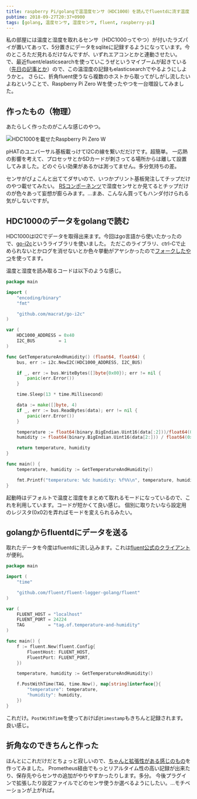 ```yaml
---
title: raspberry Pi/golangで温湿度センサ（HDC1000）を読んでfluentdに流す温度・湿度ロガー作った話
pubtime: 2018-09-27T20:37+0900
tags: [golang, 温度センサ, 湿度センサ, fluent, raspberry-pi]
---
```


私の部屋には温度と湿度を取れるセンサ（HDC1000ってやつ）が付いたラズパイが置いてあって、5分置きにデータをsqliteに記録するようになっています。今のところただ見れるだけなんですが、いずれエアコンとかと連動させたい。
で、最近fluent/elasticsearchを使っていこうぜというマイブームが起きている（[先日の記事とか](/blog/2018/09/docker-compose-fluent-elasticsearch.html)）ので、この温湿度の記録もelasticsearchでやるようにしようかと。
さらに、折角fluent使うなら複数のホストから取ってがしがし流したいよねということで、Raspberry Pi Zero Wを使ったやつを一台増設してみました。

## 作ったもの（物理）
あたらしく作ったのがこんな感じのやつ。

![HDC1000を載せたRaspberry Pi Zero W](/blog/2018/09/raspberrypi-zero-temperature-humidity-logger.jpg)

pHATのユニバーサル基板載っけてI2Cの線を繋いだだけです。超簡単。
一応熱の影響を考えて、プロセッサとかSDカードが刺さってる場所からは離して設置してみました。どのぐらい効果があるかは測ってません。多分気持ちの差。

センサがぴょこんと出ててダサいので、いつかプリント基板発注してチップだけのやつ載せてみたい。
[RSコンポーネンツ](https://jp.rs-online.com/web/c/semiconductors/sensor-ics/temperature-humidity-sensors/)で湿度センサとか見てるとチップだけのが色々あって妄想が膨らみます。…まあ、こんなん買ってもハンダ付けられる気がしないですが。


## HDC1000のデータをgolangで読む
HDC1000はI2Cでデータを取得出来ます。今回はgo言語から使いたかったので、[go-i2c](https://github.com/d2r2/go-i2c)というライブラリを使いました。
ただこのライブラリ、ctrl-Cで止められないとかログを消せないとか色々挙動がアヤシかったので[フォークしたやつ](https://github.com/macrat/go-i2c)を使ってます。

温度と湿度を読み取るコードは以下のような感じ。

``` go
package main

import (
    "encoding/binary"
    "fmt"

    "github.com/macrat/go-i2c"
)

var (
    HDC1000_ADDRESS = 0x40
    I2C_BUS         = 1
)

func GetTemperatureAndHumidity() (float64, float64) {
    bus, err := i2c.NewI2C(HDC1000_ADDRESS, I2C_BUS)

    if _, err := bus.WriteBytes([]byte{0x00}); err != nil {
        panic(err.Error())
    }

    time.Sleep(13 * time.Millisecond)

    data := make([]byte, 4)
    if _, err := bus.ReadBytes(data); err != nil {
        panic(err.Error())
    }

    temperature := float64(binary.BigEndian.Uint16(data[:2]))/float64(0xFFFF)*165.0 - 40.0
    humidity := float64(binary.BigEndian.Uint16(data[2:])) / float64(0xFFFF)

    return temperature, humidity
}

func main() {
    temperature, humidity := GetTemperatureAndHumidity()

    fmt.Printf("temperature: %dc humidity: %f%%\n", temperature, humidity * 100.0)
}
```

起動時はデフォルトで温度と湿度をまとめて取れるモードになっているので、これを利用しています。コードが短かくて良い感じ。
個別に取りたいなら設定用のレジスタ(0x02)を弄ればモードを変えられるみたい。

## golangからfluentdにデータを送る
取れたデータを今度はfluentdに流し込みます。これは[fluent公式のクライアント](https://github.com/fluent/fluent-logger-golang/)が便利。

``` go
package main

import (
    "time"

    "github.com/fluent/fluent-logger-golang/fluent"
)

var (
    FLUENT_HOST = "localhost"
    FLUENT_PORT = 24224
    TAG         = "tag.of.temperature-and-humidity"
)

func main() {
    f := fluent.New(fluent.Config{
        FluentHost: FLUENT_HOST,
        FluentPort: FLUENT_PORT,
    })

    temperature, humidity := GetTemperatureAndHumidity()

    f.PostWithTime(TAG, time.Now(), map[string]interface{}{
        "temperature": temperature,
        "humidity": humidity,
    })
}
```

これだけ。`PostWithTime`を使っておけば`@timestamp`もきちんと記録されます。良い感じ。

## 折角なのできちんと作った
ほんとにこれだけだとちょっと寂しいので、[ちゃんと拡張性がある感じのもの](https://github.com/macrat/doma_logger)を作ってみました。
Prometheus経由でもっとリアルタイム性の高い記録が出来たり、保存先やらセンサの追加がやりやすかったりします。多分。
今後プラグインで拡張したり設定ファイルでどのセンサ使うか選べるようにしたい。…モチベーションが上がれば。
